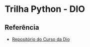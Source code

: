 # Trilha Python - DIO

## Referência
* [Repositório do Curso da Dio](https://github.com/digitalinnovationone/trilha-python-dio)
